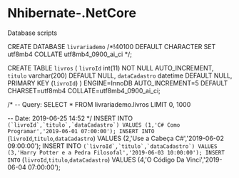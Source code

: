 # Nhibernate-.NetCore

Database scripts

CREATE DATABASE `livrariademo` /*!40100 DEFAULT CHARACTER SET utf8mb4 COLLATE utf8mb4_0900_ai_ci */;

CREATE TABLE `livros` (
  `livroId` int(11) NOT NULL AUTO_INCREMENT,
  `titulo` varchar(200) DEFAULT NULL,
  `dataCadastro` datetime DEFAULT NULL,
  PRIMARY KEY (`livroId`)
) ENGINE=InnoDB AUTO_INCREMENT=5 DEFAULT CHARSET=utf8mb4 COLLATE=utf8mb4_0900_ai_ci;

/*
-- Query: SELECT * FROM livrariademo.livros
LIMIT 0, 1000

-- Date: 2019-06-25 14:52
*/
INSERT INTO `` (`livroId`,`titulo`,`dataCadastro`) VALUES (1,'C# Como Programar','2019-06-01 07:00:00');
INSERT INTO `` (`livroId`,`titulo`,`dataCadastro`) VALUES (2,'Use a Cabeça C#','2019-06-02 09:00:00');
INSERT INTO `` (`livroId`,`titulo`,`dataCadastro`) VALUES (3,'Harry Potter e a Pedra Filosofal','2019-06-03 10:00:00');
INSERT INTO `` (`livroId`,`titulo`,`dataCadastro`) VALUES (4,'O Código Da Vinci','2019-06-04 07:00:00');
